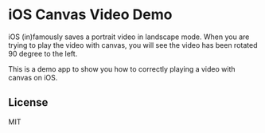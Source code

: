 # iOS Canvas Video Demo

iOS (in)famously saves a portrait video in landscape mode. When you are trying to play the video with canvas, you will see the video has been rotated 90 degree to the left.

This is a demo app to show you how to correctly playing a video with canvas on iOS.

## License

MIT
